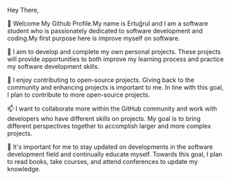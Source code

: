 Hey There,
  
   👋 Welcome My Github Profile.My name is Ertuğrul and I am a software student who is passionately dedicated to software development and coding.My first purpose here is improve myself on software.
   
  👀 I aim to develop and complete my own personal projects. These projects will provide opportunities to both improve my learning process and practice my software development skills.
  
 💞️ I enjoy contributing to open-source projects. Giving back to the community and enhancing projects is important to me. In line with this goal, I plan to contribute to more open-source projects.
  
  📫 I want to collaborate more within the GitHub community and work with developers who have different skills on projects. My goal is to bring different perspectives together to accomplish larger and more complex projects.
  
  🌱 It's important for me to stay updated on developments in the software development field and continually educate myself. Towards this goal, I plan to read books, take courses, and attend conferences to update my knowledge.

